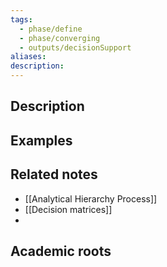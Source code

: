 ```yaml
---
tags:
  - phase/define
  - phase/converging
  - outputs/decisionSupport
aliases: 
description:
---
```



## Description


## Examples 


## Related notes 
- [[Analytical Hierarchy Process]]
- [[Decision matrices]]
- 

## Academic roots
